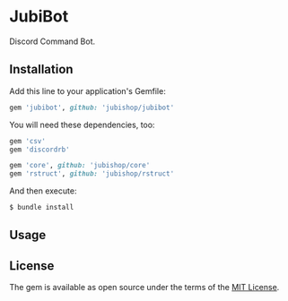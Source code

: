 # JubiBot

Discord Command Bot.

## Installation

Add this line to your application's Gemfile:

```ruby
gem 'jubibot', github: 'jubishop/jubibot'
```

You will need these dependencies, too:

```ruby
gem 'csv'
gem 'discordrb'

gem 'core', github: 'jubishop/core'
gem 'rstruct', github: 'jubishop/rstruct'
```

And then execute:

```sh
$ bundle install
```

## Usage

## License

The gem is available as open source under the terms of the [MIT License](https://opensource.org/licenses/MIT).
